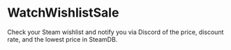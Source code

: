 # WatchWishlistSale

Check your Steam wishlist and notify you via Discord of the price, discount rate, and the lowest price in SteamDB.
